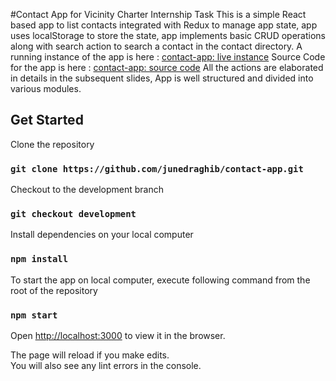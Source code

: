 #Contact App for Vicinity Charter Internship Task
This is a simple React based app to list contacts integrated with Redux to manage
app state, app uses localStorage to store the state, app
implements basic CRUD operations along with search action to search a contact
in the contact directory.
A running instance of the app is here : [contact-app: live instance](https://junedraghib.github.io/contact-app/)
Source Code for the app is here : [contact-app: source code](https://github.com/junedraghib/contact-app/tree/development)
All the actions are elaborated in details in the subsequent slides, App is well
structured and divided into various modules.

## Get Started

Clone the repository

### `git clone https://github.com/junedraghib/contact-app.git`

Checkout to the development branch<br>
### `git checkout development`

Install dependencies on your local computer
### `npm install`

To start the app on local computer, execute following command from the root of the repository
### `npm start`
Open [http://localhost:3000](http://localhost:3000) to view it in the browser.

The page will reload if you make edits.<br>
You will also see any lint errors in the console.